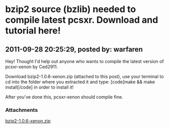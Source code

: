 # bzip2 source (bzlib) needed to compile latest pcsxr. Download and tutorial here!

## 2011-09-28 20:25:29, posted by: warfaren

Hey! Thought I'd help out anyone who wants to compile the latest version of pcsxr-xenon by Ced2911.  
   
 Download bzip2-1.0.6-xenon.zip (attached to this post), use your terminal to cd into the folder where you extracted it and type: [code]make && make install[/code] in order to install it!  
   
 After you've done this, pcsxr-xenon should compile fine.

### Attachments

[bzip2-1.0.6-xenon.zip](bzip2-1.0.6-xenon.zip)